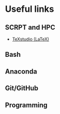 # Useful links

## SCRPT and HPC
- [TeXstudio (LaTeX)](https://www.texstudio.org/)  

## Bash

## Anaconda

## Git/GitHub

## Programming
